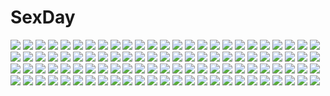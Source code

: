 # SexDay
![](https://konachan.com/image/26d5d97e9e06f0710dcc1a8183e59c7a/Konachan.com%20-%20179295%20anya_hepburn%20breasts%20cleavage%20dress%20glasses%20harudori_tsumugi%20ookubo_atsushi%20soul_eater%20soul_eater_not%21%20tatane_meme%20thighhighs%20wink.jpg)
![](https://konachan.com/jpeg/a24917cf1700cd14894c7ee27e096024/Konachan.com%20-%20258256%20houseki_no_kuni%20phosphophyllite%20ryein.jpg)
![](https://konachan.com/image/cdb3c28595866cca795939261025ca3e/Konachan.com%20-%2056948%20animal_ears%20breasts%20brown_hair%20foxgirl%20long_hair%20mito_mashiro%20nipples%20no_bra%20nude%20open_shirt%20panties%20panty_pull%20purple_eyes%20tail%20tayutama%20underwear.jpg)
![](https://konachan.com/image/b60292cbe10da7076fce8ff2b424e949/Konachan.com%20-%20299344%20aer7o%20black%20boots%20girls_frontline%20ouroboros_%28girls_frontline%29%20school_uniform%20thighhighs%20torn_clothes%20twintails.jpg)
![](https://konachan.com/image/d7fc7304a410cf7e7cdfdccd2ad6059b/Konachan.com%20-%20100049%20animal%20black_hair%20blue_eyes%20brown_hair%20cat%20ecoco%20ekokuice%20gray_eyes.jpg)
![](https://konachan.com/image/ccd7ac0bc730bc86072375186f30e2a6/Konachan.com%20-%2012726%20dita_liebely%20panties%20underwear%20vandread.jpg)
![](https://konachan.com/image/074cfb77c0b0b775b85ac97223593fbe/Konachan.com%20-%2022485%20book%20ico_%28game%29%20windmill%20yorda.jpg)
![](https://konachan.com/image/0f941f640cf179ca326663db3693b16b/Konachan.com%20-%20156705%20ass%20ball%20beach%20bikini%20dokidoki%21_precure%20kenzaki_makoto%20precure%20purple_eyes%20purple_hair%20rasukaru%20short_hair%20swimsuit%20water.jpg)
![](https://konachan.com/jpeg/2b2a806380add09186fd1fdf6aefed91/Konachan.com%20-%208815%20blonde_hair%20blue_eyes%20bow%20canvas2_niji_iro_no_sketch%20hidari_%28left_side%29%20housen_elis%20long_hair%20school_uniform%20socks.jpg)
![](https://konachan.com/jpeg/88107fbc8012145680760ed6d7a063bb/Konachan.com%20-%20247326%20animal_ears%20anthropomorphism%20blonde_hair%20blush%20catgirl%20close%20gloves%20kemono_friends%20kino_%28kino_konomi%29%20serval%20short_hair%20waifu2x%20watermark%20yellow_eyes.jpg)
![](https://konachan.com/jpeg/0ce4fa9e9252ce8a644b2f936c6c56a1/Konachan.com%20-%20248722%20akky_%28akimi1127%29%20black_hair%20cake%20cherry%20clouds%20food%20fruit%20kneehighs%20long_hair%20original%20school_uniform%20skirt%20sky.jpg)
![](https://konachan.com/image/f2fe68714103a4f1c694e70db11353cb/Konachan.com%20-%20306136%20aqua_eyes%20aqua_hair%20bow%20cropped%20cross%20flowers%20goth-loli%20hatsune_miku%20headdress%20lolita_fashion%20long_hair%20oncha%20ribbons%20twintails%20vocaloid%20watermark.jpg)
![](https://konachan.com/image/a4c8a3dee38682a25c742518511b8e44/Konachan.com%20-%20201775%20arisawa_kuro%20ass%20black_hair%20cameltoe%20gray_eyes%20kneehighs%20long_hair%20original%20panties%20skirt%20underwear%20upskirt.jpg)
![](https://konachan.com/jpeg/51ba15c491cdca04b5640903d998a5f8/Konachan.com%20-%20101245%20akemi_homura%20dress%20gun%20kyuubee%20mahou_shoujo_madoka_magica%20petals%20purple_eyes%20unjou_takehiro%20weapon.jpg)
![](https://konachan.com/image/ce774e5dba17274672c3020c725a880e/Konachan.com%20-%20237171%20flowers%20motorcycle%20nobody%20original%20yonasawa.jpg)
![](https://konachan.com/image/6e2eab65fcca0e6b9f2d845aff0f2c7d/Konachan.com%20-%20174646%20blue_eyes%20blush%20breasts%20brown_hair%20clouds%20eyepatch%20gloves%20group%20hat%20headband%20long_hair%20nipples%20panties%20skirt%20sky%20thighhighs%20underwear%20water%20white_hair.jpg)
![](https://konachan.com/image/dfc39dbb9f339329f681822ac0e601af/Konachan.com%20-%2018713%20al_azif%20demonbane%20deus_machina_demonbane.jpg)
![](https://konachan.com/jpeg/d22bec6d598b4f6fff1b254b1a6f936d/Konachan.com%20-%20168770%20animal%20bandaid%20blonde_hair%20blue_eyes%20cat%20fang%20feathers%20front_wing%20long_hair%20matsushima_michiru%20school_swimsuit%20swimsuit%20twintails%20watanabe_akio.jpg)
![](https://konachan.com/jpeg/f19060b739cb3a992e0f18d9dc0fc128/Konachan.com%20-%2065919%20bra%20breasts%20cameltoe%20miyama-zero%20nipples%20open_shirt%20panties%20scan%20underwear.jpg)
![](https://konachan.com/image/c77d50859e4f0ff4b1ce02e9afdd0ab7/Konachan.com%20-%20172431%20animal%20blonde_hair%20computer%20d.b.spark%20dangan-ronpa%20goggles%20katana%20monokuma%20navel%20sarashi%20short_hair%20smoking%20socks%20sword%20underwear%20weapon%20yellow_eyes.jpg)
![](https://konachan.com/jpeg/633f6020b1c13ce523e89b247e9b0fdc/Konachan.com%20-%2010068%20tagme.jpg)
![](https://konachan.com/jpeg/5f84d1c4ff92028a460c5ce15bdf41c7/Konachan.com%20-%2027808%20ikkitousen%20ryomou_shimei%20sonsaku_hakufu.jpg)
![](https://konachan.com/image/2e67925603a0ca29dccee600f96e4c12/Konachan.com%20-%20111695%20komeiji_satori%20liya%20panties%20pink%20pink_hair%20red_eyes%20striped_panties%20thighhighs%20touhou%20twintails%20underwear.jpg)
![](https://konachan.com/image/819061869c1c3f8a91c076801beaa3a7/Konachan.com%20-%20161968%20chain%20flowers%20hat%20original%20rose%20undeedking%20white_hair%20wink%20witch%20witch_hat%20yellow_eyes.jpg)
![](https://konachan.com/image/b5307498c6f25c73ae7635ded26597fb/Konachan.com%20-%2019516%20hellsing%20tagme.jpg)
![](https://konachan.com/jpeg/8d36b06de2c074e82a284c71bd55304e/Konachan.com%20-%20150723%20game_cg%20hakuto_tsukushi%20kanojo_to_ore_to_koibito_to%20marui%20matsugami_haruto%20mihagino_ayano%20pulltop.jpg)
![](https://konachan.com/image/c44afd2d8b2e9e8deb673a45dd9e4112/Konachan.com%20-%20174128%20aqua_hair%20boots%20braids%20hatsune_miku%20inoki%20landscape%20long_hair%20night%20scarf%20scenic%20sky%20snow%20stars%20tears%20vocaloid.jpg)
![](https://konachan.com/image/3be465506af1fdeedde67b7037e07be2/Konachan.com%20-%20200567%20bunnygirl%20harmonia%20red_eyes%20reisen_udongein_inaba%20touhou%20white.jpg)
![](https://konachan.com/image/17ba85d4b0e4855847fcbc4e64a68303/Konachan.com%20-%20159340%20armin_arlert%20auruo_bossard%20christa_renz%20erd_gin%20eren_jaeger%20group%20gunter_shulz%20hanji_zoe%20irvin_smith%20levi_ackerman%20petra_ral%20reiner_braun%20sasha_browse.jpg)
![](https://konachan.com/image/f134f033c30f30eaacc237042fa79ef0/Konachan.com%20-%20209309%20animal%20bird%20black_hair%20book%20choker%20ctrlz77%20drink%20guitar%20instrument%20kneehighs%20long_hair%20music%20original%20park%20ribbons%20school_uniform%20skirt%20twintails.jpg)
![](https://konachan.com/image/385356c91f513cf2a751d3532337a6d4/Konachan.com%20-%20284453%20animal_ears%20anus%20breasts%20brown_hair%20bunny_ears%20bunnygirl%20ctrlz77%20long_hair%20nipples%20nude%20ponytail%20pussy%20red_eyes%20stockings%20thighhighs%20uncensored.jpg)
![](https://konachan.com/jpeg/fb206e98ff72a1fd75cf060a290ca733/Konachan.com%20-%20246046%20aliasing%20barefoot%20black_hair%20brown%20brown_eyes%20gradient%20original%20servachok%20sport.jpg)
![](https://konachan.com/image/8ce1e18a1584be8ae797fc6bf511d132/Konachan.com%20-%20117514%20gumi%20hatsune_miku%20kagamine_rin%20megurine_luka%20meiko%20vocaloid.jpg)
![](https://konachan.com/image/8316c66c0fee18c04a216fa0eac88ca4/Konachan.com%20-%20293313%202girls%20animal_ears%20arknights%20blonde_hair%20butterfly%20jpeg_artifacts%20junpaku_karen%20long_hair%20nearl_%28arknights%29%20nightingale_%28arknights%29%20shoujo_ai.jpg)
![](https://konachan.com/jpeg/c7670f05f000cbea091155bed5f012f5/Konachan.com%20-%2065103%20blue_eyes%20blue_hair%20garter_belt%20genderswap%20kampfer%20maid%20senou_natsuru%20stockings%20thighhighs%20vector.jpg)
![](https://konachan.com/image/727f0472deba915414fb36a76bd95e68/Konachan.com%20-%2018485%20food%20kanu%20koihime_musou.jpg)
![](https://konachan.com/jpeg/457114e235942146164dcfdfcd4a6dcd/Konachan.com%20-%20216910%20aircraft%20all_male%20boku_dake_ga_inai_machi%20brown_hair%20fujinuma_satoru%20huhua_%28ffr_bf%29%20male%20mask%20shiratori_jun%20short_hair%20wink.jpg)
![](https://konachan.com/image/378c13623a53d41a80ddb719718fb490/Konachan.com%20-%20281232%20blonde_hair%20bones%20forest%20horns%20long_hair%20original%20pixiv_fantasia%20scenic%20swd3e2%20tree%20watermark.jpg)
![](https://konachan.com/image/4e099dc90f6f29156f093a2f318c16ec/Konachan.com%20-%20157853%20butterfly%20hatsune_miku%20instrument%20male%20nidy-2d-%20original%20piano%20sunset%20twintails%20vocaloid.jpg)
![](https://konachan.com/image/9181dfa63fb6b66061ec4fcad4db620a/Konachan.com%20-%2069037%20blue_eyes%20blue_hair%20hatsune_miku%20thighhighs%20tie%20twintails%20vocaloid%20white%20zettai_ryouiki.jpg)
![](https://konachan.com/image/675d2a518eb1149f7573dfbd5c0c77b5/Konachan.com%20-%20200063%20animal_ears%20aqua-lia%20catgirl%20chen%20group%20hat%20kochiya_sanae%20konpaku_youmu%20miko%20miyako_yoshika%20mousegirl%20myon%20nazrin%20snow%20touhou%20tree%20winter.jpg)
![](https://konachan.com/image/f72c37d0a12618ec47ea99e6088aba17/Konachan.com%20-%20188985%20aqua_eyes%20aqua_hair%20choker%20dress%20hatsune_miku%20long_hair%20moon%20necklace%20petals%20twintails%20vocaloid%20wristwear%20yama_chaka0w0.jpg)
![](https://konachan.com/image/65ade3bb4b9c481c35fa5bec68aea99d/Konachan.com%20-%20236045%20animal%20bird%20blonde_hair%20bra%20braids%20breasts%20chain%20cleavage%20corset%20elbow_gloves%20garter_belt%20gloves%20green_eyes%20panties%20short_hair%20stockings%20underwear.jpg)
![](https://konachan.com/jpeg/36047e9c702d1d4c97f070cfc6231c88/Konachan.com%20-%20303719%20blonde_hair%20blush%20breasts%20cube%20game_cg%20kami-sama_no_you_na_kimi_e%20kantoku%20long_hair%20navel%20nipples%20nude%20purple_eyes%20sophia_liddell-hart%20wet.jpg)
![](https://konachan.com/jpeg/ad292911200d0ce59bf00a05b06ddb9f/Konachan.com%20-%20126863%20blush%20bra%20breasts%20brown_hair%20cleavage%20dengeki_moeoh%20mitha%20open_shirt%20original%20ribbons%20underwear.jpg)
![](https://konachan.com/image/e6703bbed5c934aff699f7c30bd1bd36/Konachan.com%20-%20209165%20blush%20breasts%20cleavage%20condom%20fingering%20game_cg%20headband%20kiritani_riria%20long_hair%20masturbation%20panty_pull%20pink_hair%20purple_eyes%20sayori%20smile.jpg)
![](https://konachan.com/image/4d72344abb06d19873703dd4bad49186/Konachan.com%20-%20158657%20flandre_scarlet%20loli%20mamo_williams%20no_bra%20panties%20remilia_scarlet%20touhou%20underwear%20vampire%20wings.jpg)
![](https://konachan.com/image/3941eea3a339948b77c2fb42ab9e7127/Konachan.com%20-%20175649%20clouds%20mks%20original%20scenic%20sky%20water.jpg)
![](https://konachan.com/jpeg/565a2082e261cdde8fcd31b8d973125d/Konachan.com%20-%20246388%20bed%20blonde_hair%20blush%20breast_hold%20elbow_gloves%20escu%3Ade%20game_cg%20gloves%20long_hair%20navel%20nipples%20no_bra%20skirt%20thighhighs%20topless%20twintails.jpg)
![](https://konachan.com/image/642459d401028be05f0dbf12dde5ca49/Konachan.com%20-%20223803%20animal%20bird%20hatsune_miku%20long_hair%20taro.y%20twintails%20vocaloid%20white_hair.jpg)
![](https://konachan.com/image/4470e33bbefb3e4e7ef4a71a2389bc34/Konachan.com%20-%2060774%20dears%20nia%20orange.jpg)
![](https://konachan.com/image/adcd90ca49fed5c826c1c5396a5b4f2b/Konachan.com%20-%20102617%20aqua_hair%20flowers%20hatsune_miku%20jpeg_artifacts%20sakisato_kiriko%20twintails%20vocaloid%20white.jpg)
![](https://konachan.com/jpeg/78886782f18fdfe2fb55b6d8c64be744/Konachan.com%20-%20149916%20bed%20blush%20breasts%20brown_hair%20kakesu%20nipples%20panties%20red_eyes%20tagme%20thighhighs%20topless%20underwear.jpg)
![](https://konachan.com/jpeg/3984dadb05305dacd5c1d3d56036c802/Konachan.com%20-%20201512%20ayase_eri%20bass%20bikini%20bow%20breasts%20cleavage%20cozyquilt%20gloves%20guitar%20hat%20instrument%20long_hair%20microphone%20swimsuit%20tattoo%20twintails%20wink%20yazawa_nico.jpg)
![](https://konachan.com/jpeg/8e6d48235b870cedbdcd9e5897635298/Konachan.com%20-%20258041%20aqua_eyes%20ass%20blonde_hair%20blush%20boku_to_koi_suru_ponkotsu_akuma%20breasts%20censored%20cum%20fujima_emiri%20game_cg%20long_hair%20nipples%20penis%20sayori%20smile.jpg)
![](https://konachan.com/image/629ecce767e000d5efbb95b075772d7c/Konachan.com%20-%2058185%20aqua_eyes%20aqua_hair%20bra%20hatsune_miku%20headphones%20long_hair%20mohikan5%20red%20thighhighs%20twintails%20underwear%20ura-omote_lovers_%28vocaloid%29%20vocaloid.jpg)
![](https://konachan.com/jpeg/84147326404b3c883849a84f232d6f5a/Konachan.com%20-%20153783%20brown_hair%20flowers%20ioshik%20kiryu_zero%20short_hair%20vampire_knight%20white_hair%20yuuki_cross.jpg)
![](https://konachan.com/image/2efefd5d21f7c22087b7e3efdc3ad126/Konachan.com%20-%2097321%20blonde_hair%20building%20city%20hat%20kirisame_marisa%20lzh%20night%20rooftop%20snow%20touhou%20witch%20yellow_eyes.jpg)
![](https://konachan.com/image/73c5137a0ade169c2d2dc2f0c0d3b9d9/Konachan.com%20-%20113370%20blue%20monochrome%20nami%20one_piece.jpg)
![](https://konachan.com/jpeg/4906bb0c01ae54e44a8828d1ef6f652a/Konachan.com%20-%20139214%20bikini%20blue_hair%20blush%20breasts%20cleavage%20game_cg%20kitamikado_ayaka%20moonstone%20princess_evangile%20purple_eyes%20swimsuit%20thighhighs%20waitress%20yamakaze_ran.jpg)
![](https://konachan.com/image/54a5e3d3368011f1a1c252c10a5ab22d/Konachan.com%20-%20200066%20bou_nin%20clouds%20nobody%20original%20scenic%20sky.jpg)
![](https://konachan.com/image/ede5030373c30d43b1cf0eb834e205bd/Konachan.com%20-%2044547%20amano_mishio%20group%20kanon%20kawasumi_mai%20kurata_sayuri%20minase_akiko%20minase_nayuki%20misaka_kaori%20misaka_shiori%20sawatari_makoto.jpg)
![](https://konachan.com/image/c1858d154f4819dbff916653e71ba139/Konachan.com%20-%20162745%202girls%20black_hair%20blonde_hair%20book%20domotolain%20maribel_han%20touhou%20usami_renko.jpg)
![](https://konachan.com/jpeg/c1a406d1c6950ba8edb87ee5bfdde44d/Konachan.com%20-%20270726%20animal%20animal_ears%20bird%20building%20city%20foxgirl%20garter%20gray_hair%20katana%20long_hair%20original%20red_eyes%20shorts%20sword%20tail%20water%20waterfall%20weapon%20white_hair.jpg)
![](https://konachan.com/jpeg/bf76ebac2d3b8a9cc18b3cf1d5b08780/Konachan.com%20-%2099280%20blonde_hair%20blue_hair%20breasts%20censored%20dildo%20game_cg%20glasses%20green_hair%20kotou_tsukasa%20nipples%20pink_hair%20pussy%20sex%20thighhighs%20yukirin%20yuri.jpg)
![](https://konachan.com/jpeg/ebb7418e5c35d1536cac7f523f7f1b30/Konachan.com%20-%20110654%20breasts%20cleavage%20dress%20game_cg%20long_hair%20panties%20refeia%20sukimazakura_to_uso_no_machi%20tachibana_kaju%20underwear.jpg)
![](https://konachan.com/image/6cb318e4b7adfe0f44123afe2c81ff75/Konachan.com%20-%20277508%20animal_ears%20black%20breasts%20catgirl%20cleavage%20gloves%20japanese_clothes%20long_hair%20niyah_%28xenoblade%29%20orange_eyes%20signed%20sketch%20swd3e2%20white_hair%20xenoblade.jpg)
![](https://konachan.com/jpeg/538b8aad750c16e64d05a0cc53fc841e/Konachan.com%20-%20274853%20aqua_eyes%20barefoot%20blonde_hair%20fate_grand_order%20fate_%28series%29%20glasses%20gu_luco%20jeanne_d%27arc_%28fate%29%20long_hair%20ponytail%20swimsuit%20water.jpg)
![](https://konachan.com/image/c5f64567b4e4aa84e0dbd4e4a2463471/Konachan.com%20-%2075705%20blonde_hair%20blue_eyes%20caidychen%20headphones%20hug%20kagamine_len%20kagamine_rin%20male%20short_hair%20vocaloid%20white.jpg)
![](https://konachan.com/image/50ba6e6c269c9ee791c589b479cd6085/Konachan.com%20-%20217084%202girls%20cameltoe%20japanese_clothes%20kazu-chan%20keroro_gunsou%20koyuki_azumaya%20school_uniform%20senran_kagura%20tagme_%28character%29%20thighhighs%20upskirt.jpg)
![](https://konachan.com/jpeg/0e4049dbcc032411afb63ca82d856c98/Konachan.com%20-%20206257%20animal_ears%20anthropomorphism%20blonde_hair%20blush%20bow%20breasts%20bunny_ears%20bunnygirl%20cleavage%20long_hair%20pantyhose%20red_eyes%20ribbons%20scarf%20tail%20wristwear.jpg)
![](https://konachan.com/jpeg/84fdd0b7742eb1b02eeca1fc9102c8d5/Konachan.com%20-%20219682%20kan_%28aaaaari35%29%20shameimaru_aya%20touhou.jpg)
![](https://konachan.com/image/6f65d0c8a663f463a253297ecac53665/Konachan.com%20-%20294132%20animal%20aqua_eyes%20beach%20bird%20building%20city%20dress%20flowers%20hat%20orange_hair%20original%20scenic%20summer_dress%20sunflower%20water%20yahiro_%28666131415%29.jpg)
![](https://konachan.com/image/0705ad56d0acde4650c1f699d20de156/Konachan.com%20-%20112689%20blush%20bondage%20collar%20gag%20nagato_yuki%20purple_hair%20rope%20school_uniform%20short_hair%20spark_utamaro%20suzumiya_haruhi_no_yuutsu%20yellow_eyes.jpg)
![](https://konachan.com/image/25672ceaa02030eece1ea8dedbc53e09/Konachan.com%20-%2041892%20black%20kuga_natsuki%20mai-hime.jpg)
![](https://konachan.com/image/2fd47bd03641ceebab21921eb0b203ff/Konachan.com%20-%20203222%202girls%20akatsuki_kirika%20black_hair%20blonde_hair%20blush%20green_eyes%20long_hair%20purple_eyes%20shoujo_ai%20skirt%20tie%20tsukuyomi_shirabe%20twintails.jpg)
![](https://konachan.com/image/25e7339a6ac98b44b533fad198f17d63/Konachan.com%20-%20188438%202girls%20amagase_natsuki%20blush%20hontani_kanae%20karumaruka_circle%20long_hair%20natsume_koyomi%20saga_planets%20skirt%20toranosuke%20twintails.jpg)
![](https://konachan.com/image/b8c4cddcfc5ebb7984ea6b8b2f699939/Konachan.com%20-%20125668%20ass%20bikini%20canal_volphied%20long_hair%20lost_universe%20sugimura_tomokazu%20swimsuit%20underboob%20wave_ride.jpg)
![](https://konachan.com/image/abd764d6c3f4186300ab205abf5fc094/Konachan.com%20-%20125870%20mayoi_neko_overrun%21%20serizawa_fumino.jpg)
![](https://konachan.com/jpeg/1f8720abe454227d712fb53fd9ee6f18/Konachan.com%20-%20217518%202girls%20blush%20braids%20breasts%20censored%20gloves%20hat%20headband%20headdress%20heart%20izayoi_riko%20long_hair%20navel%20no_bra%20open_shirt%20ponytail%20precure%20witch_hat.jpg)
![](https://konachan.com/jpeg/d780f1ffa53249f2e2397668c4b3154c/Konachan.com%20-%2073893%20apron%20aqua_eyes%20aqua_hair%20fang%20kakesu%20naked_apron%20original%20twintails.jpg)
![](https://konachan.com/jpeg/cc9b13fb3fdd8bb6ad08feaf70814f0e/Konachan.com%20-%20206704%20black_hair%20boots%20building%20choker%20city%20feathers%20gun%20kin_toki%20original%20red_eyes%20skirt%20weapon%20wings.jpg)
![](https://konachan.com/jpeg/be1ae6c5845678a56ff7e79a2c0ae565/Konachan.com%20-%20256617%20aqua_eyes%20ass%20ass_grab%20blush%20bow%20breasts%20cleavage%20flowers%20headdress%20kimono%20long_hair%20nude%20original%20panties%20ponytail%20suiheisen%20underwear%20white%20yuri.jpg)
![](https://konachan.com/jpeg/80a2325e3727a27446bc1bff9956c40c/Konachan.com%20-%20289347%20ass%20breasts%20cropped%20gray_hair%20hitomilook%20long_hair%20magic%20nipples%20nude%20original%20purple_eyes%20sword%20weapon.jpg)
![](https://konachan.com/jpeg/fb858d062e82f918965e560bd0d83731/Konachan.com%20-%20153599%20black_hair%20bow%20dragon%20hakurei_reimu%20japanese_clothes%20long_hair%20miko%20night%20orange_eyes%20sky%20stairs%20stars%20touhou%20zen_%28weishanzhe%29.jpg)
![](https://konachan.com/image/8c04dc470b1f733c5cc9f44c17309d8b/Konachan.com%20-%2070000%20animal_ears%20apron%20blush%20candy%20chocolate%20hat%20mystia_lorelei%20pink_hair%20ribbons%20short_hair%20thighhighs%20touhou%20valentine%20wings%20yellow_eyes.jpg)
![](https://konachan.com/image/8aa023290a46a546d0ae379e5638a18f/Konachan.com%20-%20221601%20cpkon%20eiyuu_densetsu%20group%20loli%20male%20nun%20sora_no_kiseki.jpg)
![](https://konachan.com/jpeg/c186a4d45b8ef6d0a44d497dccb4aeab/Konachan.com%20-%2019357%20green_eyes%20mai-hime%20red_hair%20short_hair%20vector%20yuuki_nao.jpg)
![](https://konachan.com/image/e4e91faf1aef7de5aa096ecccf037567/Konachan.com%20-%20223882%2012cat%20anus%20ass%20ass_grab%20blonde_hair%20blue_eyes%20breasts%20dark_skin%20headband%20nipples%20nude%20penis%20pussy%20star_wars%20tattoo%20uncensored%20zhanjian_shaonu.jpg)
![](https://konachan.com/image/f272e5e32e029698f9ea02b9b2ff7077/Konachan.com%20-%2021865%20blonde_hair%20sawachika_eri%20school_rumble.jpg)
![](https://konachan.com/image/8d8e9e35cd3137c798b655640a19c76b/Konachan.com%20-%20173601%202girls%20bicolored_eyes%20blush%20bow%20brown_hair%20flowers%20hat%20long_hair%20nogi_takayoshi%20ribbons%20rozen_maiden%20short_hair%20souseiseki%20suiseiseki%20twins.jpg)
![](https://konachan.com/jpeg/91242ad02b9b3449fbf5c7d9680f8143/Konachan.com%20-%2034690%20hiiragi_tsukasa%20lucky_star.jpg)
![](https://konachan.com/jpeg/5dde08cda33974feb31b991d8a49b642/Konachan.com%20-%20287094%20clochette%20game_cg%20kamishiro_sumika%20kokorone%3Dpendulum%21%20oshiki_hitoshi.jpg)
![](https://konachan.com/image/9171315a530876bc3686eecd987951b2/Konachan.com%20-%20171105%20aa_megami-sama%20belldandy%20blonde_hair%20blue_eyes%20boots%20brown_eyes%20brown_hair%20clouds%20gloves%20group%20long_hair%20motorcycle%20short_hair%20signed%20skuld%20sky%20urd.jpg)
![](https://konachan.com/image/5b0c540ad935296addb01e063a20fbf0/Konachan.com%20-%2047440%20maka_albarn%20soul_eater.jpg)
![](https://konachan.com/image/e56d3720b4db802df2d37c8871a0883b/Konachan.com%20-%20191971%20animal%20bird%20blonde_hair%20bones%20bow%20elin%20grass%20long_hair%20magician_%28artist%29%20skirt%20sword%20tera_online%20thighhighs%20weapon.jpg)
![](https://konachan.com/image/d2505b10aa8db9d3bbe38cec809ab5c1/Konachan.com%20-%20142888%20marui_mitsuba%20mitsudomoe.jpg)
![](https://konachan.com/image/5a81ac5b919e36a5a976ef60c33cebdc/Konachan.com%20-%2042853%20bokusatsu_tenshi_dokuro-chan%20dokuro%20initial-g%20nopan%20thighhighs.jpg)
![](https://konachan.com/image/f103f245416c32e1842c4c22a02a03d7/Konachan.com%20-%20247833%20aqua_eyes%20ass%20bed%20blonde_hair%20blush%20braids%20breasts%20darjeeling_%28girls_und_panzer%29%20girls_und_panzer%20kyokucho%20no_bra%20panties%20pantyhose%20underwear.jpg)
![](https://konachan.com/jpeg/0fcfd3553bb950bef095d79a25416335/Konachan.com%20-%2094477%20kagamine_rin%20vocaloid.jpg)
